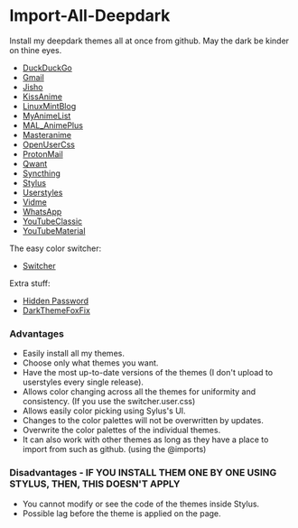 # Import-All-Deepdark
Install my deepdark themes all at once from github. May the dark be kinder on thine eyes.

+ [DuckDuckGo](https://github.com/RaitaroH/DuckDuckGo-DeepDark/raw/master/DuckDuckGoDeepDark.user.css)
+ [Gmail](https://github.com/RaitaroH/Gmail-DeepDark/raw/master/GmailDeepDark.user.css)
+ [Jisho](https://github.com/RaitaroH/Jisho-DeepDark/raw/master/JishoDeepDark.user.css)
+ [KissAnime](https://github.com/RaitaroH/KissAnime-DeepDark/raw/master/KissAnimeDeepDark.user.css)
+ [LinuxMintBlog](https://github.com/RaitaroH/LinuxMint_Blog-Deepdark/raw/master/LinuxMintBlog-DeepDark.user.css)
+ [MyAnimeList](https://github.com/RaitaroH/MyAnimeList-DeepDark/raw/master/MyAnimeListDeepDark.user.css)
+ [MAL_AnimePlus](https://github.com/RaitaroH/MAL_AnimePlusGraph-DeepDark/raw/master/MAL_AnimePlusGraphDeepDark.user.css)
+ [Masteranime](https://github.com/RaitaroH/Masteranime-DeepDark/raw/master/Masteranime-DeepDark.user.css)
+ [OpenUserCss](https://rawgit.com/OpenUserCSS/OpenUserCSS-DeepDark/master/OpenUserCSSDeepDark.user.css)
+ [ProtonMail](https://github.com/RaitaroH/ProtonMail-DeepDark/raw/master/ProtonMailDeepDark.user.css)
+ [Qwant](https://github.com/RaitaroH/Qwant-DeepDark/raw/master/Qwant.user.css)
+ [Syncthing](https://github.com/RaitaroH/Syncthing-DeepDark/raw/master/SyncthingDeepDark.user.css)
+ [Stylus](https://github.com/RaitaroH/Stylus-DeepDark/raw/master/StylusDeepDark.user.css)
+ [Userstyles](https://github.com/RaitaroH/Userstyles-DeepDark/raw/master/UserstylesDeepDark.user.css)
+ [Vidme](https://github.com/RaitaroH/Vidme-DeepDark/raw/master/VidmeDeepDark.user.css)
+ [WhatsApp](https://github.com/RaitaroH/WhatsApp-DeepDark/raw/master/WhatsAppDeepDark.user.css)
+ [YouTubeClassic](https://github.com/RaitaroH/YouTube-DeepDark/raw/master/YouTubeDeepDarkClassic.user.css)
+ [YouTubeMaterial](https://github.com/RaitaroH/YouTube-DeepDark/raw/master/YouTubeDeepDarkMaterial.user.css)

The easy color switcher:
+ [Switcher](https://github.com/RaitaroH/Import-All-Deepdark/raw/master/switcher.user.css)

Extra stuff:
+ [Hidden Password](https://github.com/RaitaroH/Hidden-Password/master/HiddenPassword.user.css)
+ [DarkThemeFoxFix](https://github.com/RaitaroH/DarkThemeFoxFix/master/DarkThemeFoxFix.user.css)

### Advantages
+ Easily install all my themes.         
+ Choose only what themes you want.      
+ Have the most up-to-date versions of the themes (I don't upload to userstyles every single release).            
+ Allows color changing across all the themes for uniformity and consistency. (If you use the switcher.user.css)                 
+ Allows easily color picking using Sylus's UI.
+ Changes to the color palettes will not be overwritten by updates.         
+ Overwrite the color palettes of the individual themes.         
+ It can also work with other themes as long as they have a place to import from such as github. (using the @imports)         

### Disadvantages - IF YOU INSTALL THEM ONE BY ONE USING STYLUS, THEN, THIS DOESN'T APPLY
+ You cannot modify or see the code of the themes inside Stylus.         
+ Possible lag before the theme is applied on the page.         
